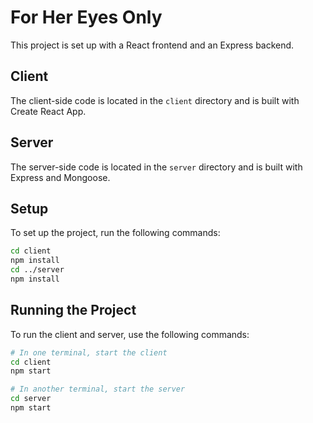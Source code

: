 # For Her Eyes Only

This project is set up with a React frontend and an Express backend.

## Client

The client-side code is located in the `client` directory and is built with Create React App.

## Server

The server-side code is located in the `server` directory and is built with Express and Mongoose.

## Setup

To set up the project, run the following commands:

```bash
cd client
npm install
cd ../server
npm install
```

## Running the Project

To run the client and server, use the following commands:

```bash
# In one terminal, start the client
cd client
npm start

# In another terminal, start the server
cd server
npm start
```
